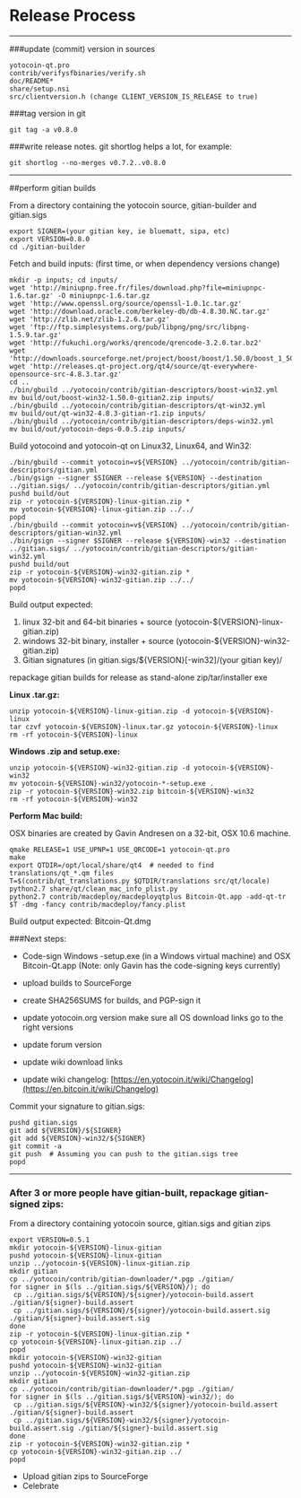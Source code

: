 Release Process
====================

* * *

###update (commit) version in sources


	yotocoin-qt.pro
	contrib/verifysfbinaries/verify.sh
	doc/README*
	share/setup.nsi
	src/clientversion.h (change CLIENT_VERSION_IS_RELEASE to true)

###tag version in git

	git tag -a v0.8.0

###write release notes. git shortlog helps a lot, for example:

	git shortlog --no-merges v0.7.2..v0.8.0

* * *

##perform gitian builds

 From a directory containing the yotocoin source, gitian-builder and gitian.sigs
  
	export SIGNER=(your gitian key, ie bluematt, sipa, etc)
	export VERSION=0.8.0
	cd ./gitian-builder

 Fetch and build inputs: (first time, or when dependency versions change)

	mkdir -p inputs; cd inputs/
	wget 'http://miniupnp.free.fr/files/download.php?file=miniupnpc-1.6.tar.gz' -O miniupnpc-1.6.tar.gz
	wget 'http://www.openssl.org/source/openssl-1.0.1c.tar.gz'
	wget 'http://download.oracle.com/berkeley-db/db-4.8.30.NC.tar.gz'
	wget 'http://zlib.net/zlib-1.2.6.tar.gz'
	wget 'ftp://ftp.simplesystems.org/pub/libpng/png/src/libpng-1.5.9.tar.gz'
	wget 'http://fukuchi.org/works/qrencode/qrencode-3.2.0.tar.bz2'
	wget 'http://downloads.sourceforge.net/project/boost/boost/1.50.0/boost_1_50_0.tar.bz2'
	wget 'http://releases.qt-project.org/qt4/source/qt-everywhere-opensource-src-4.8.3.tar.gz'
	cd ..
	./bin/gbuild ../yotocoin/contrib/gitian-descriptors/boost-win32.yml
	mv build/out/boost-win32-1.50.0-gitian2.zip inputs/
	./bin/gbuild ../yotocoin/contrib/gitian-descriptors/qt-win32.yml
	mv build/out/qt-win32-4.8.3-gitian-r1.zip inputs/
	./bin/gbuild ../yotocoin/contrib/gitian-descriptors/deps-win32.yml
	mv build/out/yotocoin-deps-0.0.5.zip inputs/

 Build yotocoind and yotocoin-qt on Linux32, Linux64, and Win32:
  
	./bin/gbuild --commit yotocoin=v${VERSION} ../yotocoin/contrib/gitian-descriptors/gitian.yml
	./bin/gsign --signer $SIGNER --release ${VERSION} --destination ../gitian.sigs/ ../yotocoin/contrib/gitian-descriptors/gitian.yml
	pushd build/out
	zip -r yotocoin-${VERSION}-linux-gitian.zip *
	mv yotocoin-${VERSION}-linux-gitian.zip ../../
	popd
	./bin/gbuild --commit yotocoin=v${VERSION} ../yotocoin/contrib/gitian-descriptors/gitian-win32.yml
	./bin/gsign --signer $SIGNER --release ${VERSION}-win32 --destination ../gitian.sigs/ ../yotocoin/contrib/gitian-descriptors/gitian-win32.yml
	pushd build/out
	zip -r yotocoin-${VERSION}-win32-gitian.zip *
	mv yotocoin-${VERSION}-win32-gitian.zip ../../
	popd

  Build output expected:

  1. linux 32-bit and 64-bit binaries + source (yotocoin-${VERSION}-linux-gitian.zip)
  2. windows 32-bit binary, installer + source (yotocoin-${VERSION}-win32-gitian.zip)
  3. Gitian signatures (in gitian.sigs/${VERSION}[-win32]/(your gitian key)/

repackage gitian builds for release as stand-alone zip/tar/installer exe

**Linux .tar.gz:**

	unzip yotocoin-${VERSION}-linux-gitian.zip -d yotocoin-${VERSION}-linux
	tar czvf yotocoin-${VERSION}-linux.tar.gz yotocoin-${VERSION}-linux
	rm -rf yotocoin-${VERSION}-linux

**Windows .zip and setup.exe:**

	unzip yotocoin-${VERSION}-win32-gitian.zip -d yotocoin-${VERSION}-win32
	mv yotocoin-${VERSION}-win32/yotocoin-*-setup.exe .
	zip -r yotocoin-${VERSION}-win32.zip bitcoin-${VERSION}-win32
	rm -rf yotocoin-${VERSION}-win32

**Perform Mac build:**

  OSX binaries are created by Gavin Andresen on a 32-bit, OSX 10.6 machine.

	qmake RELEASE=1 USE_UPNP=1 USE_QRCODE=1 yotocoin-qt.pro
	make
	export QTDIR=/opt/local/share/qt4  # needed to find translations/qt_*.qm files
	T=$(contrib/qt_translations.py $QTDIR/translations src/qt/locale)
	python2.7 share/qt/clean_mac_info_plist.py
	python2.7 contrib/macdeploy/macdeployqtplus Bitcoin-Qt.app -add-qt-tr $T -dmg -fancy contrib/macdeploy/fancy.plist

 Build output expected: Bitcoin-Qt.dmg

###Next steps:

* Code-sign Windows -setup.exe (in a Windows virtual machine) and
  OSX Bitcoin-Qt.app (Note: only Gavin has the code-signing keys currently)

* upload builds to SourceForge

* create SHA256SUMS for builds, and PGP-sign it

* update yotocoin.org version
  make sure all OS download links go to the right versions

* update forum version

* update wiki download links

* update wiki changelog: [https://en.yotocoin.it/wiki/Changelog](https://en.bitcoin.it/wiki/Changelog)

Commit your signature to gitian.sigs:

	pushd gitian.sigs
	git add ${VERSION}/${SIGNER}
	git add ${VERSION}-win32/${SIGNER}
	git commit -a
	git push  # Assuming you can push to the gitian.sigs tree
	popd

-------------------------------------------------------------------------

### After 3 or more people have gitian-built, repackage gitian-signed zips:

From a directory containing yotocoin source, gitian.sigs and gitian zips

	export VERSION=0.5.1
	mkdir yotocoin-${VERSION}-linux-gitian
	pushd yotocoin-${VERSION}-linux-gitian
	unzip ../yotocoin-${VERSION}-linux-gitian.zip
	mkdir gitian
	cp ../yotocoin/contrib/gitian-downloader/*.pgp ./gitian/
	for signer in $(ls ../gitian.sigs/${VERSION}/); do
	 cp ../gitian.sigs/${VERSION}/${signer}/yotocoin-build.assert ./gitian/${signer}-build.assert
	 cp ../gitian.sigs/${VERSION}/${signer}/yotocoin-build.assert.sig ./gitian/${signer}-build.assert.sig
	done
	zip -r yotocoin-${VERSION}-linux-gitian.zip *
	cp yotocoin-${VERSION}-linux-gitian.zip ../
	popd
	mkdir yotocoin-${VERSION}-win32-gitian
	pushd yotocoin-${VERSION}-win32-gitian
	unzip ../yotocoin-${VERSION}-win32-gitian.zip
	mkdir gitian
	cp ../yotocoin/contrib/gitian-downloader/*.pgp ./gitian/
	for signer in $(ls ../gitian.sigs/${VERSION}-win32/); do
	 cp ../gitian.sigs/${VERSION}-win32/${signer}/yotocoin-build.assert ./gitian/${signer}-build.assert
	 cp ../gitian.sigs/${VERSION}-win32/${signer}/yotocoin-build.assert.sig ./gitian/${signer}-build.assert.sig
	done
	zip -r yotocoin-${VERSION}-win32-gitian.zip *
	cp yotocoin-${VERSION}-win32-gitian.zip ../
	popd

- Upload gitian zips to SourceForge
- Celebrate 
